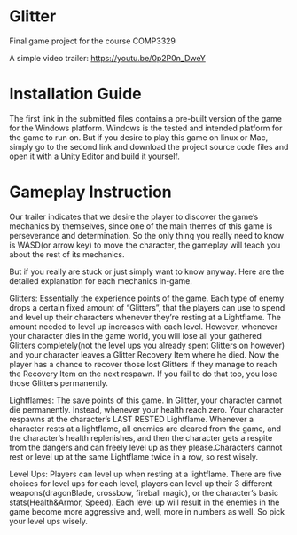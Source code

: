 # Glitter
Final game project for the course COMP3329 

A simple video trailer: https://youtu.be/0p2P0n_DweY

# Installation Guide
The first link in the submitted files contains a pre-built version of the game for the Windows platform. Windows is the tested and intended platform for the game to run on.
But if you desire to play this game on linux or Mac, simply go to the second link and download the project source code files and open it with a Unity Editor and build it yourself.


# Gameplay Instruction
Our trailer indicates that we desire the player to discover the game’s mechanics by themselves, since one of the main themes of this game is perseverance and determination. So the only thing you really need to know is WASD(or arrow key) to move the character, the gameplay will teach you about the rest of its mechanics.

But if you really are stuck or just simply want to know anyway. Here are the detailed explanation for each mechanics in-game.


Glitters: Essentially the experience points of the game. Each type of enemy drops a certain fixed amount of “Glitters”, that the players can use to spend and level up their characters whenever they’re resting at a Lightflame. The amount needed to level up increases with each level. However, whenever your character dies in the game world, you will lose all your gathered Glitters completely(not the level ups you already spent Glitters on however) and your character leaves a Glitter Recovery Item where he died. Now the player has a chance to recover those lost Glitters if they manage to reach the Recovery Item on the next respawn. If you fail to do that too, you lose those Glitters permanently.

Lightflames: The save points of this game. In Glitter, your character cannot die permanently. Instead, whenever your health reach zero. Your character respawns at the character’s LAST RESTED Lightflame. Whenever a character rests at a lightflame, all enemies are cleared from the game, and the character’s health replenishes, and then the character gets a respite from the dangers and can freely level up as they please.Characters cannot rest or level up at the same Lightflame twice in a row, so rest wisely.

Level Ups: Players can level up when resting at a lightflame. There are five choices for level ups for each level, players can level up their 3 different weapons(dragonBlade, crossbow, fireball magic), or the character’s basic stats(Health&Armor, Speed). Each level up will result in the enemies in the game become more aggressive and, well, more in numbers as well. So pick your level ups wisely.
